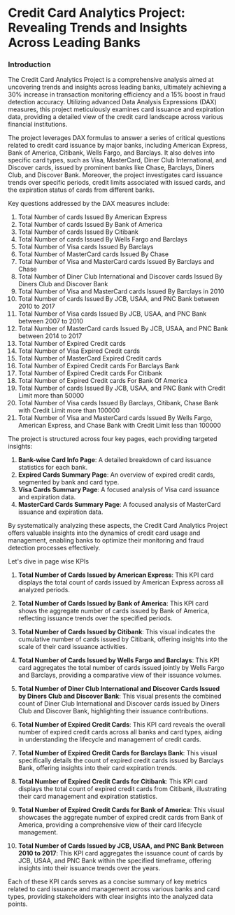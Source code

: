 # Credit Card Analytics Project: Revealing Trends and Insights Across Leading Banks

### Introduction

The Credit Card Analytics Project is a comprehensive analysis aimed at uncovering trends and insights across leading banks, ultimately achieving a 30% increase in transaction monitoring efficiency and a 15% boost in fraud detection accuracy. Utilizing advanced Data Analysis Expressions (DAX) measures, this project meticulously examines card issuance and expiration data, providing a detailed view of the credit card landscape across various financial institutions.

The project leverages DAX formulas to answer a series of critical questions related to credit card issuance by major banks, including American Express, Bank of America, Citibank, Wells Fargo, and Barclays. It also delves into specific card types, such as Visa, MasterCard, Diner Club International, and Discover cards, issued by prominent banks like Chase, Barclays, Diners Club, and Discover Bank. Moreover, the project investigates card issuance trends over specific periods, credit limits associated with issued cards, and the expiration status of cards from different banks.

Key questions addressed by the DAX measures include:

1. Total Number of cards Issued By American Express
2. Total Number of cards Issued By Bank of America
3. Total Number of cards Issued By Citibank
4. Total Number of cards Issued By Wells Fargo and Barclays
5. Total Number of Visa cards Issued By Barclays
6. Total Number of MasterCard cards Issued By Chase
7. Total Number of Visa and MasterCard cards Issued By Barclays and Chase
8. Total Number of Diner Club International and Discover cards Issued By Diners Club and Discover Bank
9. Total Number of Visa and MasterCard cards Issued By Barclays in 2010
10. Total Number of cards Issued By JCB, USAA, and PNC Bank between 2010 to 2017
11. Total Number of Visa cards Issued By JCB, USAA, and PNC Bank between 2007 to 2010
12. Total Number of MasterCard cards Issued By JCB, USAA, and PNC Bank between 2014 to 2017
13. Total Number of Expired Credit cards
14. Total Number of Visa Expired Credit cards
15. Total Number of MasterCard Expired Credit cards
16. Total Number of Expired Credit cards For Barclays Bank
17. Total Number of Expired Credit cards For Citibank
18. Total Number of Expired Credit cards For Bank Of America
19. Total Number of cards Issued By JCB, USAA, and PNC Bank with Credit Limit more than 50000
20. Total Number of Visa cards Issued By Barclays, Citibank, Chase Bank with Credit Limit more than 100000
21. Total Number of Visa and MasterCard cards Issued By Wells Fargo, American Express, and Chase Bank with Credit Limit less than 100000

The project is structured across four key pages, each providing targeted insights:

1. **Bank-wise Card Info Page**: A detailed breakdown of card issuance statistics for each bank.
2. **Expired Cards Summary Page**: An overview of expired credit cards, segmented by bank and card type.
3. **Visa Cards Summary Page**: A focused analysis of Visa card issuance and expiration data.
4. **MasterCard Cards Summary Page**: A focused analysis of MasterCard issuance and expiration data.

By systematically analyzing these aspects, the Credit Card Analytics Project offers valuable insights into the dynamics of credit card usage and management, enabling banks to optimize their monitoring and fraud detection processes effectively.

Let's dive in page wise KPIs
1. **Total Number of Cards Issued by American Express**: This KPI card displays the total count of cards issued by American Express across all analyzed periods.

2. **Total Number of Cards Issued by Bank of America**: This KPI card shows the aggregate number of cards issued by Bank of America, reflecting issuance trends over the specified periods.

3. **Total Number of Cards Issued by Citibank**: This visual indicates the cumulative number of cards issued by Citibank, offering insights into the scale of their card issuance activities.

4. **Total Number of Cards Issued by Wells Fargo and Barclays**: This KPI card aggregates the total number of cards issued jointly by Wells Fargo and Barclays, providing a comparative view of their issuance volumes.

5. **Total Number of Diner Club International and Discover Cards Issued by Diners Club and Discover Bank**: This visual presents the combined count of Diner Club International and Discover cards issued by Diners Club and Discover Bank, highlighting their issuance contributions.

6. **Total Number of Expired Credit Cards**: This KPI card reveals the overall number of expired credit cards across all banks and card types, aiding in understanding the lifecycle and management of credit cards.

7. **Total Number of Expired Credit Cards for Barclays Bank**: This visual specifically details the count of expired credit cards issued by Barclays Bank, offering insights into their card expiration trends.

8. **Total Number of Expired Credit Cards for Citibank**: This KPI card displays the total count of expired credit cards from Citibank, illustrating their card management and expiration statistics.

9. **Total Number of Expired Credit Cards for Bank of America**: This visual showcases the aggregate number of expired credit cards from Bank of America, providing a comprehensive view of their card lifecycle management.

10. **Total Number of Cards Issued by JCB, USAA, and PNC Bank Between 2010 to 2017**: This KPI card aggregates the issuance count of cards by JCB, USAA, and PNC Bank within the specified timeframe, offering insights into their issuance trends over the years.

Each of these KPI cards serves as a concise summary of key metrics related to card issuance and management across various banks and card types, providing stakeholders with clear insights into the analyzed data points.
